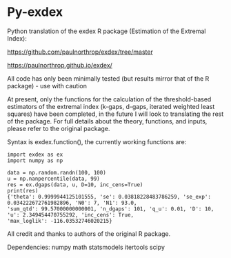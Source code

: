 # Py-exdex
Python translation of the exdex R package (Estimation of the Extremal Index):
 
 
 https://github.com/paulnorthrop/exdex/tree/master
 
 https://paulnorthrop.github.io/exdex/
 
 
 All code has only been minimally tested (but results mirror that of the R package) - use with caution
 
 
At present, only the functions for the calculation of the threshold-based estimators of the extremal index (k-gaps, d-gaps, iterated weighted least squares) have been completed, in the future I will look to translating the rest of the package. For full details about the theory, functions, and inputs, please refer to the original package.
 
 
Syntax is exdex.function(), the currently working functions are:

```python:Code
import exdex as ex
import numpy as np

data = np.random.randn(100, 100)
u = np.nanpercentile(data, 99)
res = ex.dgaps(data, u, D=10, inc_cens=True)
print(res)
{'theta': 0.9999944125101555, 'se': 0.03818228483786259, 'se_exp': 0.034222672761982896, 'N0': 7, 'N1': 93.0, 
'sum_qtd': 99.57000000000001, 'n_dgaps': 101, 'q_u': 0.01, 'D': 10, 'u': 2.349454470755292, 'inc_cens': True, 
'max_loglik': -116.03532746020215}
```

All credit and thanks to authors of the original R package.

Dependencies:
numpy
math
statsmodels
itertools
scipy
